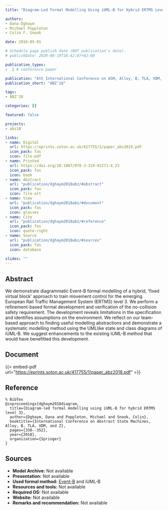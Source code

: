 ```yaml
---
title: "Diagram-Led Formal Modelling Using iUML-B for Hybrid ERTMS Level 3"

authors:
- Dana Dghaym
- Michael Poppleton
- Colin F. Snook

date: 2018-05-01

# Schedule page publish date (NOT publication's date).
# publishDate: 2020-06-19T16:42:07+02:00

publication_types:
-  1 # conference paper

publication: "6th International Conference on ASM, Alloy, B, TLA, VDM, and Z (ABZ'18)"
publication_short: "ABZ'18"

tags:
- ABZ'18

categories: []

featured: false

projects:
- abz18

links:
- name: Digital
  url: https://eprints.soton.ac.uk/417755/1/paper_abz2018.pdf
  icon_pack: fas
  icon: file-pdf
- name: Printed
  url: https://doi.org/10.1007/978-3-319-91271-4_23
  icon_pack: fas
  icon: book
- name: Abstract
  url: "publication/dghaym2018abz/#abstract"
  icon_pack: fas
  icon: file-alt
- name: View
  url: "publication/dghaym2018abz/#document"
  icon_pack: fas
  icon: glasses
- name: Cite
  url: "publication/dghaym2018abz/#reference"
  icon_pack: fas
  icon: quote-right
- name: Source
  url: "publication/dghaym2018abz/#sources"
  icon_pack: fas
  icon: database

slides: ""
---
```


## Abstract

We demonstrate diagrammatic Event-B formal modelling of a hybrid, 'fixed virtual block' approach to train movement control for the emerging European Rail Traffic Management System (ERTMS) level 3. We perform a refinement-based formal development and verification of the no-collision safety requirement. The development reveals limitations in the specification and identifies assumptions on the environment. We reflect on our team-based approach to finding useful modelling abstractions and demonstrate a systematic modelling method using the UMLlike state and class diagrams of iUML-B. We suggest enhancements to the existing iUML-B method that would have benefitted this development.

## Document

{{< embed-pdf url="https://eprints.soton.ac.uk/417755/1/paper_abz2018.pdf" >}}

## Reference

~~~
% BibTex
@inproceedings{dghaym2018diagram,
  title={Diagram-led formal modelling using iUML-B for hybrid ERTMS level 3},
  author={Dghaym, Dana and Poppleton, Michael and Snook, Colin},
  booktitle={International Conference on Abstract State Machines, Alloy, B, TLA, VDM, and Z},
  pages={338--352},
  year={2018},
  organization={Springer}
}
~~~

## Sources

- **Model Archive:**
  Not available
- **Presentation:**
  Not available
- **Used formal method:**
  [Event-B](/method/event-b) and iUML-B
- **Resources and tools:**
  Not available
- **Required OS:**
  Not available
- **Website:**
  Not available
- **Remarks and recommendation:**
  Not available
